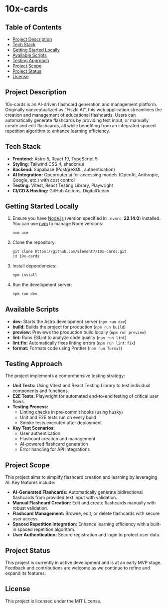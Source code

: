 # 10x-cards

## Table of Contents

- [Project Description](#project-description)
- [Tech Stack](#tech-stack)
- [Getting Started Locally](#getting-started-locally)
- [Available Scripts](#available-scripts)
- [Testing Approach](#testing-approach)
- [Project Scope](#project-scope)
- [Project Status](#project-status)
- [License](#license)

## Project Description

10x-cards is an AI-driven flashcard generation and management platform. Originally conceptualized as "Fiszki AI", this web application streamlines the creation and management of educational flashcards. Users can automatically generate flashcards by providing text input, or manually create and edit flashcards, all while benefiting from an integrated spaced repetition algorithm to enhance learning efficiency.

## Tech Stack

- **Frontend:** Astro 5, React 19, TypeScript 5
- **Styling:** Tailwind CSS 4, shadcn/ui
- **Backend:** Supabase (PostgreSQL, authentication)
- **AI Integration:** Openrouter.ai for accessing models (OpenAI, Anthropic, Google, etc.) with cost control
- **Testing:** Vitest, React Testing Library, Playwright
- **CI/CD & Hosting:** GitHub Actions, DigitalOcean

## Getting Started Locally

1. Ensure you have [Node.js](https://nodejs.org/) (version specified in `.nvmrc`: **22.14.0**) installed. You can use [nvm](https://github.com/nvm-sh/nvm) to manage Node versions:

   ```bash
   nvm use
   ```

2. Clone the repository:

   ```bash
   git clone https://github.com/Element7/10x-cards.git
   cd 10x-cards
   ```

3. Install dependencies:

   ```bash
   npm install
   ```

4. Run the development server:

   ```bash
   npm run dev
   ```

## Available Scripts

- **dev:** Starts the Astro development server (`npm run dev`)
- **build:** Builds the project for production (`npm run build`)
- **preview:** Previews the production build locally (`npm run preview`)
- **lint:** Runs ESLint to analyze code quality (`npm run lint`)
- **lint:fix:** Automatically fixes linting errors (`npm run lint:fix`)
- **format:** Formats code using Prettier (`npm run format`)

## Testing Approach

The project implements a comprehensive testing strategy:

- **Unit Tests:** Using Vitest and React Testing Library to test individual components and functions.
- **E2E Tests:** Playwright for automated end-to-end testing of critical user flows.
- **Testing Process:**
  - Linting checks in pre-commit hooks (using husky)
  - Unit and E2E tests run on every build
  - Smoke tests executed after deployment
- **Key Test Scenarios:**
  - User authentication
  - Flashcard creation and management
  - AI-powered flashcard generation
  - Error handling for API integrations

## Project Scope

This project aims to simplify flashcard creation and learning by leveraging AI. Key features include:

- **AI-Generated Flashcards:** Automatically generate bidirectional flashcards from provided text input with validation.
- **Manual Flashcard Creation:** Edit and create flashcards manually with robust validation.
- **Flashcard Management:** Browse, edit, or delete flashcards with secure user access.
- **Spaced Repetition Integration:** Enhance learning efficiency with a built-in spaced repetition algorithm.
- **User Authentication:** Secure registration and login to protect user data.

## Project Status

This project is currently in active development and is at an early MVP stage. Feedback and contributions are welcome as we continue to refine and expand its features.

## License

This project is licensed under the MIT License.
